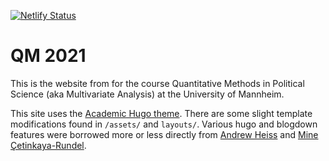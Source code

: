 [![Netlify Status](https://api.netlify.com/api/v1/badges/34c0e87e-0956-418e-a000-483b623682ad/deploy-status)](https://app.netlify.com/sites/qm2021/deploys)

# QM 2021

This is the website from for the course Quantitative Methods in Political Science (aka Multivariate Analysis) at the University of Mannheim. 

This site uses the [Academic Hugo theme](https://sourcethemes.com/academic/). There are some slight template modifications found in `/assets/` and `layouts/`.
Various hugo and blogdown features were borrowed more or less directly from [Andrew Heiss](https://www.andrewheiss.com) and [Mine Çetinkaya-Rundel](https://www2.stat.duke.edu/~mc301/).

